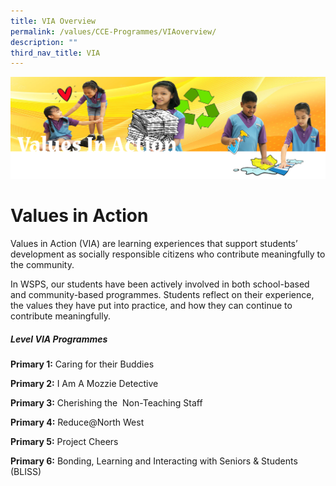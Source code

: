 ```yaml
---
title: VIA Overview
permalink: /values/CCE-Programmes/VIAoverview/
description: ""
third_nav_title: VIA
---
```

![](/images/Valuesbanner.png)
# Values in Action

Values in Action (VIA) are learning experiences that support students’ development as socially responsible citizens who contribute meaningfully to the community.

In WSPS, our students have been actively involved in both school-based and community-based programmes. Students reflect on their experience, the values they have put into practice, and how they can continue to contribute meaningfully.

##### Level VIA Programmes

**Primary 1:** Caring for their Buddies

**Primary 2:** I Am A Mozzie Detective

**Primary 3:** Cherishing the  Non-Teaching Staff

**Primary 4:** Reduce@North West

**Primary 5:** Project Cheers

**Primary 6:** Bonding, Learning and Interacting with Seniors & Students (BLISS)
